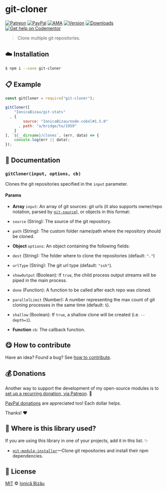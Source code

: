 
# git-cloner

 [![Patreon](https://img.shields.io/badge/Support%20me%20on-Patreon-%23e6461a.svg)][patreon] [![PayPal](https://img.shields.io/badge/%24-paypal-f39c12.svg)][paypal-donations] [![AMA](https://img.shields.io/badge/ask%20me-anything-1abc9c.svg)](https://github.com/IonicaBizau/ama) [![Version](https://img.shields.io/npm/v/git-cloner.svg)](https://www.npmjs.com/package/git-cloner) [![Downloads](https://img.shields.io/npm/dt/git-cloner.svg)](https://www.npmjs.com/package/git-cloner) [![Get help on Codementor](https://cdn.codementor.io/badges/get_help_github.svg)](https://www.codementor.io/johnnyb?utm_source=github&utm_medium=button&utm_term=johnnyb&utm_campaign=github)

> Clone multiple git repositories.

## :cloud: Installation

```sh
$ npm i --save git-cloner
```


## :clipboard: Example



```js
const gitCloner = require("git-cloner");

gitCloner([
    "IonicaBizau/git-stats"
  , {
        source: "IonicaBizau/node-cobol#1.5.0"
      , path: "a/bridge/to/1959"
    }
], `${__dirname}/clones`, (err, data) => {
    console.log(err || data);
});
```

## :memo: Documentation


### `gitCloner(input, options, cb)`
Clones the git repositories specified in the `input` parameter.

#### Params
- **Array** `input`: An array of git sources: git urls (it also supports owner/repo notation, parsed by
[`git-source`](https://github.com/IonicaBizau/git-source)),
or objects in this format:

 - `source` (String): The source of the git repository.
 - `path` (String): The custom folder name/path where the repository
   should be cloned.
- **Object** `options`: An object containing the following fields:
 - `dest` (String): The folder where to clone the repositories (default: `"."`)
 - `urlType` (String): The git url type (default: `"ssh"`).
 - `showOutput` (Boolean): If `true`, the child process output streams will
   be piped in the main process.
 - `done` (Function): A function to be called after each repo was cloned.
 - `parallelLimit` (Number): A number representing the max count of git
   cloning processes in the same time (default: `5`).
 - `shallow` (Boolean): If `true`, a shallow clone will be created (i.e. `--depth=1`).
- **Function** `cb`: The callback function.



## :yum: How to contribute
Have an idea? Found a bug? See [how to contribute][contributing].


## :moneybag: Donations

Another way to support the development of my open-source modules is
to [set up a recurring donation, via Patreon][patreon]. :rocket:

[PayPal donations][paypal-donations] are appreciated too! Each dollar helps.

Thanks! :heart:

## :dizzy: Where is this library used?
If you are using this library in one of your projects, add it in this list. :sparkles:


 - [`git-module-installer`](https://github.com/IonicaBizau/git-module-installer#readme)—Clone git repositories and install their npm dependencies.

## :scroll: License

[MIT][license] © [Ionică Bizău][website]

[patreon]: https://www.patreon.com/ionicabizau
[paypal-donations]: https://www.paypal.com/cgi-bin/webscr?cmd=_s-xclick&hosted_button_id=RVXDDLKKLQRJW
[donate-now]: http://i.imgur.com/6cMbHOC.png

[license]: http://showalicense.com/?fullname=Ionic%C4%83%20Biz%C4%83u%20%3Cbizauionica%40gmail.com%3E%20(http%3A%2F%2Fionicabizau.net)&year=2016#license-mit
[website]: http://ionicabizau.net
[contributing]: /CONTRIBUTING.md
[docs]: /DOCUMENTATION.md
